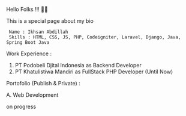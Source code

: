 Hello Folks !!! 👋👋

This is a special page about my bio

     Name : Ikhsan Abdillah 
     Skills : HTML, CSS, JS, PHP, Codeigniter, Laravel, Django, Java, Spring Boot Java

Work Experience :
1. PT Podobeli Djital Indonesia as Backend Developer
2. PT Khatulistiwa Mandiri as FullStack PHP Developer (Until Now)

Portofolio (Publish & Private) :

A. Web Development 

on progress
